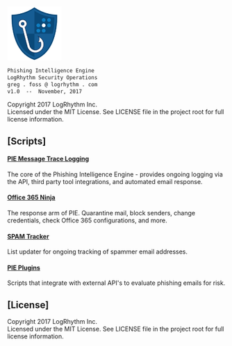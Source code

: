 <img align="center" src="/images/PIE-Logo.png" width="125px" alt="PIE">

    Phishing Intelligence Engine
    LogRhythm Security Operations
    greg . foss @ logrhythm . com
    v1.0  --  November, 2017

Copyright 2017 LogRhythm Inc.   
Licensed under the MIT License. See LICENSE file in the project root for full license information.


## [Scripts]

#### [PIE Message Trace Logging](/Scripts/PIE_Message-Trace-Logging/)

The core of the Phishing Intelligence Engine - provides ongoing logging via the API, third party tool integrations, and automated email response.

#### [Office 365 Ninja](/Scripts/O365-Ninja/)

The response arm of PIE. Quarantine mail, block senders, change credentials, check Office 365 configurations, and more.

#### [SPAM Tracker](/Scripts/Spam-Tracker/)

List updater for ongoing tracking of spammer email addresses.

#### [PIE Plugins](/Scripts/PIE_Message-Trace-Logging/plugins/)

Scripts that integrate with external API's to evaluate phishing emails for risk.


## [License]

Copyright 2017 LogRhythm Inc.   
Licensed under the MIT License. See LICENSE file in the project root for full license information.
